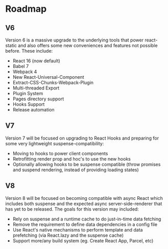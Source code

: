 # Roadmap

## V6

Version 6 is a massive upgrade to the underlying tools that power react-static and also offers some new conveniences and features not possible before. These include:

- React 16 (now default)
- Babel 7
- Webpack 4
- New React-Universal-Component
- Extract-CSS-Chunks-Webpack-Plugin
- Multi-threaded Export
- Plugin System
- Pages directory support
- Hooks Support
- Release automation

## V7

Version 7 will be focused on upgrading to React Hooks and preparing for some very lightweight suspense-compatibility:

- Moving to hooks to power client components
- Retrofitting render prop and hoc's to use the new hooks
- Optionally allowing hooks to be suspense compatible (throw promises and suspend rendering, instead of providing loading states)

## V8

Version 8 will be focused on becoming compatible with async React which includes both suspense and the expected async server-side-renderer that has yet to be released. The goals for this version may included:

- Rely on suspense and a runtime cache to do just-in-time data fetching
- Remove the requirement to define data dependencies in a config file
- Use React's native mechanisms to perform template and data prefetching (via React.lazy and the suspense cache)
- Support more/any build system (eg. Create React App, Parcel, etc)

